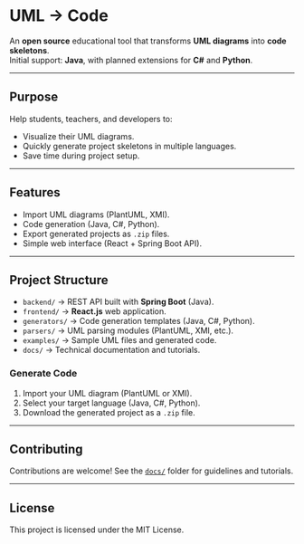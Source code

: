 # UML → Code

An **open source** educational tool that transforms **UML diagrams** into **code skeletons**.  
Initial support: **Java**, with planned extensions for **C#** and **Python**.

---

## Purpose
Help students, teachers, and developers to:
- Visualize their UML diagrams.
- Quickly generate project skeletons in multiple languages.
- Save time during project setup.

---

## Features
- Import UML diagrams (PlantUML, XMI).
- Code generation (Java, C#, Python).
- Export generated projects as `.zip` files.
- Simple web interface (React + Spring Boot API).

---

## Project Structure
- `backend/` → REST API built with **Spring Boot** (Java).
- `frontend/` → **React.js** web application.
- `generators/` → Code generation templates (Java, C#, Python).
- `parsers/` → UML parsing modules (PlantUML, XMI, etc.).
- `examples/` → Sample UML files and generated code.
- `docs/` → Technical documentation and tutorials.


### Generate Code
1. Import your UML diagram (PlantUML or XMI).
2. Select your target language (Java, C#, Python).
3. Download the generated project as a `.zip` file.

---

## Contributing
Contributions are welcome! See the [`docs/`](docs/) folder for guidelines and tutorials.

---

## License
This project is licensed under the MIT License.

